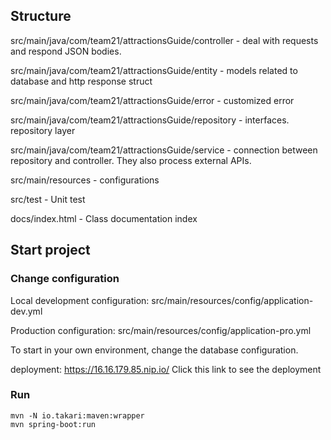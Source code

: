 ## Structure

src/main/java/com/team21/attractionsGuide/controller - deal with requests and respond JSON bodies.

src/main/java/com/team21/attractionsGuide/entity - models related to database and http response struct

src/main/java/com/team21/attractionsGuide/error - customized error

src/main/java/com/team21/attractionsGuide/repository - interfaces. repository layer

src/main/java/com/team21/attractionsGuide/service - connection between repository and controller. They also process external APIs.

src/main/resources - configurations

src/test - Unit test

docs/index.html - Class documentation index

## Start project

### Change configuration

Local development configuration: src/main/resources/config/application-dev.yml

Production configuration: src/main/resources/config/application-pro.yml

To start in your own environment, change the database configuration.

deployment: https://16.16.179.85.nip.io/  Click this link to see the deployment

### Run

```shell
mvn -N io.takari:maven:wrapper
mvn spring-boot:run
```


